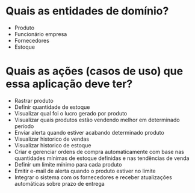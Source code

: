 # Quais as entidades de domínio?
 - Produto
 - Funcionário empresa
 - Fornecedores
 - Estoque

# Quais as ações (casos de uso) que essa aplicação deve ter?
 - Rastrar produto
 - Definir quantidade de estoque
 - Visualizar qual foi o lucro gerado por produto
 - Visualizar quais produtos estão vendendo melhor em determinado período
 - Enviar alerta quando estiver acabando determinado produto
 - Visualizar historico de vendas
 - Visualizar historico de estoque
 - Criar e gerenciar ordens de compra automaticamente com base nas quantidades mínimas de estoque definidas e nas tendências de venda
 - Definir um limite mínimo para cada produto
 - Emitir e-mail de alerta quando o produto estiver no limite
 - Integrar o sistema com os fornecedores e receber atualizações automáticas sobre prazo de entrega
